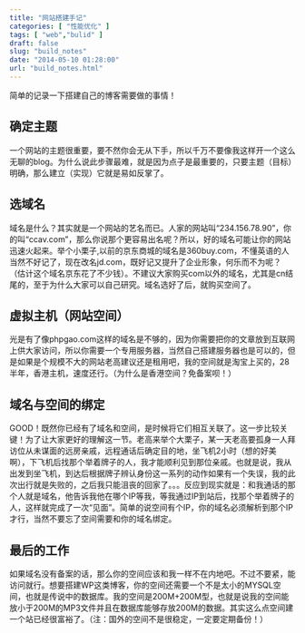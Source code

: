 ```yaml
---
title: "网站搭建手记"
categories: [ "性能优化" ]
tags: [ "web","bulid" ]
draft: false
slug: "build_notes"
date: "2014-05-10 01:28:00"
url: "build_notes.html"
---
```


简单的记录一下搭建自己的博客需要做的事情！ 

## 确定主题 

一个网站的主题很重要，要不然你会无从下手，所以千万不要像我这样开一个这么无聊的blog。为什么说此步骤最难，就是因为点子是最重要的，只要主题（目标）明确，那么建立（实现）它就是易如反掌了。 

## 选域名 

域名是什么？其实就是一个网站的艺名而已。人家的网站叫“234.156.78.90”，你的叫“ccav.com”，那么你说那个更容易出名呢？所以，好的域名可能让你的网站迅速火起来。举个小栗子,以前的京东商城的域名是360buy.com，不懂英语的人当然不好记了，现在改名jd.com，既好记又提升了企业形象，何乐而不为呢？（估计这个域名京东花了不少钱）。不建议大家购买com以外的域名，尤其是cn结尾的，至于为什么大家可以自己研究。域名选好了后，就购买空间了。 

## 虚拟主机（网站空间） 

光是有了像phpgao.com这样的域名是不够的，因为你需要把你的文章放到互联网上供大家访问，所以你需要一个专用服务器，当然自己搭建服务器也是可以的，但是如果是个规模不大的网站老高建议还是租用吧，我的空间就是淘宝上买的，28半年，香港主机，速度还行。（为什么是香港空间？免备案呗！） 

## 域名与空间的绑定 

GOOD！既然你已经有了域名和空间，是时候将它们相互关联了。这一步比较关键！为了让大家更好的理解这一节。老高来举个大栗子，某一天老高要孤身一人拜访位从未谋面的远房亲戚，远程通话后确定目的地，坐飞机2小时（想的好美啊），下飞机后找那个举着牌子的人，我才能顺利见到那位亲戚。也就是说，我从出发到坐飞机，到达后根据牌子辨认身份这一系列的动作如果有一个失误，我的此次出行就是失败的，之后我只能沮丧的回家了。。。反应到现实就是：和我通话的那个人就是域名，他告诉我他在哪个IP等我，等我通过IP到站后，找那个举着牌子的人，这样就完成了一次“见面”。简单的说空间有个IP，你的域名必须解析到那个IP才行，当然不要忘了空间需要和你的域名绑定。 

## 最后的工作 

如果域名没有备案的话，那么你的空间应该和我一样不在内地吧。不过不要紧，能访问就行。想要搭建WP这类博客，你的空间还需要一个不是太小的MYSQL空间，也就是传说中的数据库。我的空间是200M+200M型，也就是说我的空间能放小于200M的MP3文件并且在数据库能够存放200M的数据。其实这么点空间建一个站已经很富裕了。（注：国外的空间不是很稳定，一定要定期备份！）